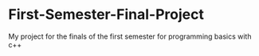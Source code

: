 # First-Semester-Final-Project
My project for the finals of the first semester for programming basics with c++
